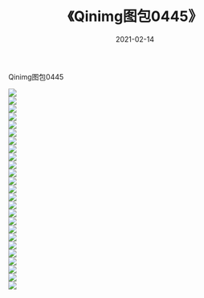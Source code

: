 ﻿---
layout: post
title:  《Qinimg图包0445》
date:   2021-02-14
img: http://imgx.orgx.ga/Qinimg图包/Qinimg图包0445/000.jpg
categories: [美女, 清纯, 唯美]
---

Qinimg图包0445

 ![](http://imgx.orgx.ga/Qinimg图包/Qinimg图包0445/001.jpg) <br>![](http://imgx.orgx.ga/Qinimg图包/Qinimg图包0445/002.jpg) <br>![](http://imgx.orgx.ga/Qinimg图包/Qinimg图包0445/003.jpg) <br>![](http://imgx.orgx.ga/Qinimg图包/Qinimg图包0445/004.jpg) <br>![](http://imgx.orgx.ga/Qinimg图包/Qinimg图包0445/005.jpg) <br>![](http://imgx.orgx.ga/Qinimg图包/Qinimg图包0445/006.jpg) <br>![](http://imgx.orgx.ga/Qinimg图包/Qinimg图包0445/007.jpg) <br>![](http://imgx.orgx.ga/Qinimg图包/Qinimg图包0445/008.jpg) <br>![](http://imgx.orgx.ga/Qinimg图包/Qinimg图包0445/009.jpg) <br>![](http://imgx.orgx.ga/Qinimg图包/Qinimg图包0445/010.jpg) <br>![](http://imgx.orgx.ga/Qinimg图包/Qinimg图包0445/011.jpg) <br>![](http://imgx.orgx.ga/Qinimg图包/Qinimg图包0445/012.jpg) <br>![](http://imgx.orgx.ga/Qinimg图包/Qinimg图包0445/013.jpg) <br>![](http://imgx.orgx.ga/Qinimg图包/Qinimg图包0445/014.jpg) <br>![](http://imgx.orgx.ga/Qinimg图包/Qinimg图包0445/015.jpg) <br>![](http://imgx.orgx.ga/Qinimg图包/Qinimg图包0445/016.jpg) <br>![](http://imgx.orgx.ga/Qinimg图包/Qinimg图包0445/017.jpg) <br>![](http://imgx.orgx.ga/Qinimg图包/Qinimg图包0445/018.jpg) <br>![](http://imgx.orgx.ga/Qinimg图包/Qinimg图包0445/019.jpg) <br>![](http://imgx.orgx.ga/Qinimg图包/Qinimg图包0445/020.jpg) <br>![](http://imgx.orgx.ga/Qinimg图包/Qinimg图包0445/021.jpg) <br>![](http://imgx.orgx.ga/Qinimg图包/Qinimg图包0445/022.jpg) <br>![](http://imgx.orgx.ga/Qinimg图包/Qinimg图包0445/023.jpg) <br>![](http://imgx.orgx.ga/Qinimg图包/Qinimg图包0445/024.jpg) <br>![](http://imgx.orgx.ga/Qinimg图包/Qinimg图包0445/025.jpg) <br>